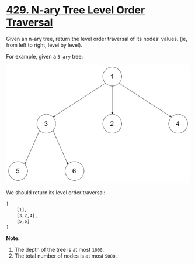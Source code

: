 # [429. N-ary Tree Level Order Traversal](https://leetcode.com/problems/n-ary-tree-level-order-traversal/)

Given an n-ary tree, return the level order traversal of its nodes' values. (ie, from left to right, level by level).

For example, given a `3-ary` tree:

![narytreeexample.png](narytreeexample.png)

We should return its level order traversal:

    [
        [1],
        [3,2,4],
        [5,6]
    ]

**Note:**

1. The depth of the tree is at most `1000`.
2. The total number of nodes is at most `5000`.
